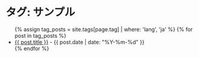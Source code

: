 <!-- ja/tags/サンプル.md -->
<h1>タグ: サンプル</h1>
<ul>
  {% assign tag_posts = site.tags[page.tag] | where: 'lang', 'ja' %}
  {% for post in tag_posts %}
    <li>
      <a href="{{ post.url }}">{{ post.title }}</a> - {{ post.date | date: "%Y-%m-%d" }}
    </li>
  {% endfor %}
</ul>
